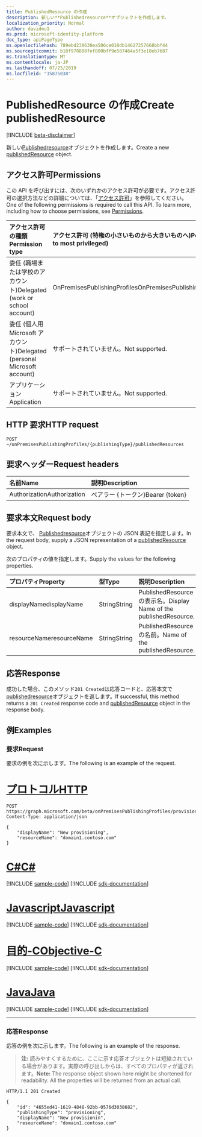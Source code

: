 ```yaml
---
title: PublishedResource の作成
description: 新しい**Publishedresource**オブジェクトを作成します。
localization_priority: Normal
author: davidmu1
ms.prod: microsoft-identity-platform
doc_type: apiPageType
ms.openlocfilehash: 789ebd230630ea506ce010db14627257668bbf44
ms.sourcegitcommit: b18f978808fef800bff9e587464a5f3e18eb7687
ms.translationtype: MT
ms.contentlocale: ja-JP
ms.lasthandoff: 07/25/2019
ms.locfileid: "35875038"
---
```

# <a name="create-publishedresource"></a><span data-ttu-id="907bc-103">PublishedResource の作成</span><span class="sxs-lookup"><span data-stu-id="907bc-103">Create publishedResource</span></span>

[!INCLUDE [beta-disclaimer](../../includes/beta-disclaimer.md)]

<span data-ttu-id="907bc-104">新しい[Publishedresource](../resources/publishedresource.md)オブジェクトを作成します。</span><span class="sxs-lookup"><span data-stu-id="907bc-104">Create a new [publishedResource](../resources/publishedresource.md) object.</span></span>

## <a name="permissions"></a><span data-ttu-id="907bc-105">アクセス許可</span><span class="sxs-lookup"><span data-stu-id="907bc-105">Permissions</span></span>

<span data-ttu-id="907bc-p101">この API を呼び出すには、次のいずれかのアクセス許可が必要です。アクセス許可の選択方法などの詳細については、「[アクセス許可](/graph/permissions-reference)」を参照してください。</span><span class="sxs-lookup"><span data-stu-id="907bc-p101">One of the following permissions is required to call this API. To learn more, including how to choose permissions, see [Permissions](/graph/permissions-reference).</span></span>

| <span data-ttu-id="907bc-108">アクセス許可の種類</span><span class="sxs-lookup"><span data-stu-id="907bc-108">Permission type</span></span>                        | <span data-ttu-id="907bc-109">アクセス許可 (特権の小さいものから大きいものへ)</span><span class="sxs-lookup"><span data-stu-id="907bc-109">Permissions (from least to most privileged)</span></span> |
|:--------------------------------------|:---------------------------------------------------------|
|<span data-ttu-id="907bc-110">委任 (職場または学校のアカウント)</span><span class="sxs-lookup"><span data-stu-id="907bc-110">Delegated (work or school account)</span></span>     | <span data-ttu-id="907bc-111">OnPremisesPublishingProfiles</span><span class="sxs-lookup"><span data-stu-id="907bc-111">OnPremisesPublishingProfiles.ReadWrite.All</span></span> |
| <span data-ttu-id="907bc-112">委任 (個人用 Microsoft アカウント)</span><span class="sxs-lookup"><span data-stu-id="907bc-112">Delegated (personal Microsoft account)</span></span> | <span data-ttu-id="907bc-113">サポートされていません。</span><span class="sxs-lookup"><span data-stu-id="907bc-113">Not supported.</span></span> |
| <span data-ttu-id="907bc-114">アプリケーション</span><span class="sxs-lookup"><span data-stu-id="907bc-114">Application</span></span>                            | <span data-ttu-id="907bc-115">サポートされていません。</span><span class="sxs-lookup"><span data-stu-id="907bc-115">Not supported.</span></span> |

## <a name="http-request"></a><span data-ttu-id="907bc-116">HTTP 要求</span><span class="sxs-lookup"><span data-stu-id="907bc-116">HTTP request</span></span>

<!-- { "blockType": "ignored" } -->

```http
POST ~/onPremisesPublishingProfiles/{publishingType}/publishedResources
```

## <a name="request-headers"></a><span data-ttu-id="907bc-117">要求ヘッダー</span><span class="sxs-lookup"><span data-stu-id="907bc-117">Request headers</span></span>

| <span data-ttu-id="907bc-118">名前</span><span class="sxs-lookup"><span data-stu-id="907bc-118">Name</span></span>      |<span data-ttu-id="907bc-119">説明</span><span class="sxs-lookup"><span data-stu-id="907bc-119">Description</span></span>|
|:----------|:----------|
| <span data-ttu-id="907bc-120">Authorization</span><span class="sxs-lookup"><span data-stu-id="907bc-120">Authorization</span></span> | <span data-ttu-id="907bc-121">ベアラー {トークン}</span><span class="sxs-lookup"><span data-stu-id="907bc-121">Bearer {token}</span></span> |

## <a name="request-body"></a><span data-ttu-id="907bc-122">要求本文</span><span class="sxs-lookup"><span data-stu-id="907bc-122">Request body</span></span>

<span data-ttu-id="907bc-123">要求本文で、 [Publishedresource](../resources/publishedresource.md)オブジェクトの JSON 表記を指定します。</span><span class="sxs-lookup"><span data-stu-id="907bc-123">In the request body, supply a JSON representation of a [publishedResource](../resources/publishedresource.md) object.</span></span>

<span data-ttu-id="907bc-124">次のプロパティの値を指定します。</span><span class="sxs-lookup"><span data-stu-id="907bc-124">Supply the values for the following properties.</span></span>

| <span data-ttu-id="907bc-125">プロパティ</span><span class="sxs-lookup"><span data-stu-id="907bc-125">Property</span></span>     | <span data-ttu-id="907bc-126">型</span><span class="sxs-lookup"><span data-stu-id="907bc-126">Type</span></span>        | <span data-ttu-id="907bc-127">説明</span><span class="sxs-lookup"><span data-stu-id="907bc-127">Description</span></span> |
|:-------------|:------------|:------------|
|<span data-ttu-id="907bc-128">displayName</span><span class="sxs-lookup"><span data-stu-id="907bc-128">displayName</span></span>|<span data-ttu-id="907bc-129">String</span><span class="sxs-lookup"><span data-stu-id="907bc-129">String</span></span>|<span data-ttu-id="907bc-130">PublishedResource の表示名。</span><span class="sxs-lookup"><span data-stu-id="907bc-130">Display Name of the publishedResource.</span></span>|
|<span data-ttu-id="907bc-131">resourceName</span><span class="sxs-lookup"><span data-stu-id="907bc-131">resourceName</span></span>|<span data-ttu-id="907bc-132">String</span><span class="sxs-lookup"><span data-stu-id="907bc-132">String</span></span>|<span data-ttu-id="907bc-133">PublishedResource の名前。</span><span class="sxs-lookup"><span data-stu-id="907bc-133">Name of the publishedResource.</span></span>|

## <a name="response"></a><span data-ttu-id="907bc-134">応答</span><span class="sxs-lookup"><span data-stu-id="907bc-134">Response</span></span>

<span data-ttu-id="907bc-135">成功した場合、このメソッド`201 Created`は応答コードと、応答本文で[publishedresource](../resources/publishedresource.md)オブジェクトを返します。</span><span class="sxs-lookup"><span data-stu-id="907bc-135">If successful, this method returns a `201 Created` response code and [publishedResource](../resources/publishedresource.md) object in the response body.</span></span>

## <a name="examples"></a><span data-ttu-id="907bc-136">例</span><span class="sxs-lookup"><span data-stu-id="907bc-136">Examples</span></span>

### <a name="request"></a><span data-ttu-id="907bc-137">要求</span><span class="sxs-lookup"><span data-stu-id="907bc-137">Request</span></span>

<span data-ttu-id="907bc-138">要求の例を次に示します。</span><span class="sxs-lookup"><span data-stu-id="907bc-138">The following is an example of the request.</span></span>

# <a name="httptabhttp"></a>[<span data-ttu-id="907bc-139">プロトコル</span><span class="sxs-lookup"><span data-stu-id="907bc-139">HTTP</span></span>](#tab/http)
<!-- {
  "blockType": "request",
  "name": "create_publishedresource_from_onpremisespublishingprofile"
}-->

```http
POST https://graph.microsoft.com/beta/onPremisesPublishingProfiles/provisioning/publishedResources
Content-Type: application/json

{
    "displayName": "New provisioning",
    "resourceName": "domain1.contoso.com"
}
```
# <a name="ctabcsharp"></a>[<span data-ttu-id="907bc-140">C#</span><span class="sxs-lookup"><span data-stu-id="907bc-140">C#</span></span>](#tab/csharp)
[!INCLUDE [sample-code](../includes/snippets/csharp/create-publishedresource-from-onpremisespublishingprofile-csharp-snippets.md)]
[!INCLUDE [sdk-documentation](../includes/snippets/snippets-sdk-documentation-link.md)]

# <a name="javascripttabjavascript"></a>[<span data-ttu-id="907bc-141">Javascript</span><span class="sxs-lookup"><span data-stu-id="907bc-141">Javascript</span></span>](#tab/javascript)
[!INCLUDE [sample-code](../includes/snippets/javascript/create-publishedresource-from-onpremisespublishingprofile-javascript-snippets.md)]
[!INCLUDE [sdk-documentation](../includes/snippets/snippets-sdk-documentation-link.md)]

# <a name="objective-ctabobjc"></a>[<span data-ttu-id="907bc-142">目的-C</span><span class="sxs-lookup"><span data-stu-id="907bc-142">Objective-C</span></span>](#tab/objc)
[!INCLUDE [sample-code](../includes/snippets/objc/create-publishedresource-from-onpremisespublishingprofile-objc-snippets.md)]
[!INCLUDE [sdk-documentation](../includes/snippets/snippets-sdk-documentation-link.md)]

# <a name="javatabjava"></a>[<span data-ttu-id="907bc-143">Java</span><span class="sxs-lookup"><span data-stu-id="907bc-143">Java</span></span>](#tab/java)
[!INCLUDE [sample-code](../includes/snippets/java/create-publishedresource-from-onpremisespublishingprofile-java-snippets.md)]
[!INCLUDE [sdk-documentation](../includes/snippets/snippets-sdk-documentation-link.md)]

---


### <a name="response"></a><span data-ttu-id="907bc-144">応答</span><span class="sxs-lookup"><span data-stu-id="907bc-144">Response</span></span>

<span data-ttu-id="907bc-145">応答の例を次に示します。</span><span class="sxs-lookup"><span data-stu-id="907bc-145">The following is an example of the response.</span></span>

> <span data-ttu-id="907bc-p102">**注:** 読みやすくするために、ここに示す応答オブジェクトは短縮されている場合があります。実際の呼び出しからは、すべてのプロパティが返されます。</span><span class="sxs-lookup"><span data-stu-id="907bc-p102">**Note:** The response object shown here might be shortened for readability. All the properties will be returned from an actual call.</span></span>

<!-- {
  "blockType": "response",
  "truncated": true,
  "@odata.type": "microsoft.graph.publishedResource"
} -->

```http
HTTP/1.1 201 Created

{
    "id": "4655ed41-1619-4848-92bb-0576d3038682",
    "publishingType": "provisioning",
    "displayName": "New provisionin",
    "resourceName": "domain1.contoso.com"
}
```

<!-- uuid: 16cd6b66-4b1a-43a1-adaf-3a886856ed98
2019-02-04 14:57:30 UTC -->
<!-- {
  "type": "#page.annotation",
  "description": "Get publishedResource",
  "keywords": "",
  "section": "documentation",
  "tocPath": ""
}-->
